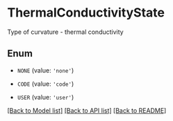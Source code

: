 # ThermalConductivityState

Type of curvature - thermal conductivity

## Enum

* `NONE` (value: `'none'`)

* `CODE` (value: `'code'`)

* `USER` (value: `'user'`)

[[Back to Model list]](../README.md#documentation-for-models) [[Back to API list]](../README.md#documentation-for-api-endpoints) [[Back to README]](../README.md)


